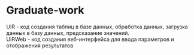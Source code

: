 # Graduate-work
UIR - код создания таблиц в базе данных, обработка данных, загрузка данных в базу данных, предсказание значений.
<br/>
UIRWeb - код создания веб-интерфейса для ввода параметров и отображения результатов
